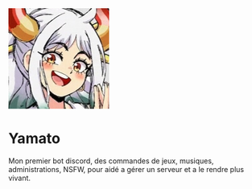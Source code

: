 <img style="height:200px; with:200px;" src="yamato.jpg">
<h1>Yamato</h1>
<p>Mon premier bot discord, des commandes de jeux, musiques, administrations, NSFW, pour aidé a gérer un serveur et a le rendre plus vivant.</p>

<!--
**Woulfty/Woulfty** is a ✨ _special_ ✨ repository because its `README.md` (this file) appears on your GitHub profile.

Here are some ideas to get you started:

- 🔭 I’m currently working on ...
- 🌱 I’m currently learning ...
- 👯 I’m looking to collaborate on ...
- 🤔 I’m looking for help with ...
- 💬 Ask me about ...
- 📫 How to reach me: ...
- 😄 Pronouns: ...
- ⚡ Fun fact: ...
-->
